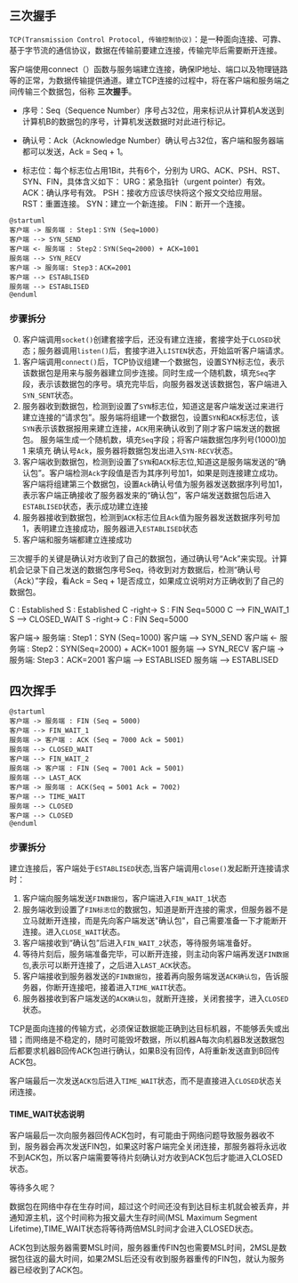 
## 三次握手
`TCP(Transmission Control Protocol, 传输控制协议)`：是一种面向连接、可靠、基于字节流的通信协议，数据在传输前要建立连接，传输完毕后需要断开连接。

客户端使用connect（）函数与服务端建立连接，确保IP地址、端口以及物理链路等的正常，为数据传输提供通道。建立TCP连接的过程中，将在客户端和服务端之间传输三个数据包，俗称 **三次握手**。


* 序号：Seq（Sequence Number）序号占32位，用来标识从计算机A发送到计算机B的数据包的序号，计算机发送数据时对此进行标记。

* 确认号：Ack（Acknowledge Number）确认号占32位，客户端和服务器端都可以发送，Ack = Seq + 1。

* 标志位：每个标志位占用1Bit，共有6个，分别为 URG、ACK、PSH、RST、SYN、FIN，具体含义如下：
URG：紧急指针（urgent pointer）有效。
ACK：确认序号有效。
PSH：接收方应该尽快将这个报文交给应用层。
RST：重置连接。
SYN：建立一个新连接。
FIN：断开一个连接。

``` plantuml
@startuml
客户端 -> 服务端 : Step1：SYN (Seq=1000)
客户端 --> SYN_SEND 
客户端 <- 服务端 : Step2：SYN(Seq=2000) + ACK=1001
服务端 --> SYN_RECV
客户端 -> 服务端: Step3：ACK=2001
客户端 --> ESTABLISED
服务端 --> ESTABLISED
@enduml
```

### 步骤拆分
0. 客户端调用`socket()`创建套接字后，还没有建立连接，套接字处于`CLOSED`状态；服务器调用`listen()`后，套接字进入`LISTEN`状态，开始监听客户端请求。
1. 客户端调用`connect()`后，TCP协议组建一个数据包，设置SYN标志位，表示该数据包是用来与服务器建立同步连接。同时生成一个随机数，填充`Seq`字段，表示该数据包的序号。填充完毕后，向服务器发送该数据包，客户端进入`SYN_SENT`状态。
2. 服务器收到数据包，检测到设置了`SYN`标志位，知道这是客户端发送过来进行建立连接的“请求包”。服务端将组建一个数据包，设置`SYN`和`ACK`标志位，该`SYN`表示该数据报用来建立连接，`ACK`用来确认收到了刚才客户端发送的数据包。
服务端生成一个随机数，填充`Seq`字段；将客户端数据包序列号(1000)加 1 来填充 确认号`Ack`，服务器将数据包发出进入`SYN-RECV`状态。
3. 客户端收到数据包，检测到设置了`SYN`和`ACK`标志位,知道这是服务端发送的“确认包”。客户端检测`Ack`字段值是否为其序列号加1，如果是则连接建立成功。
客户端将组建第三个数据包，设置`Ack`确认号值为服务器发送数据序列号加1，表示客户端正确接收了服务器发来的“确认包”，客户端发送数据包后进入`ESTABLISED`状态，表示成功建立连接
4. 服务器接收到数据包，检测到`ACK`标志位且`Ack`值为服务器发送数据序列号加1，表明建立连接成功，服务器进入`ESTABLISED`状态
5. 客户端和服务端都建立连接成功

三次握手的关键是确认对方收到了自己的数据包，通过确认号“Ack”来实现。计算机会记录下自己发送的数据包序号Seq，待收到对方数据后，检测“确认号（Ack）”字段，看Ack = Seq + 1是否成立，如果成立说明对方正确收到了自己的数据包。


C : Established
S : Established
C -right-> S : FIN Seq=5000
C --> FIN_WAIT_1
S --> CLOSED_WAIT
S -right-> C : FIN Seq=5000

客户端-> 服务端 : Step1：SYN (Seq=1000)
客户端 --> SYN_SEND 
客户端 <- 服务端 : Step2：SYN(Seq=2000) + ACK=1001
服务端 --> SYN_RECV
客户端 -> 服务端: Step3：ACK=2001
客户端 --> ESTABLISED
服务端 --> ESTABLISED
## 四次挥手
``` plantuml
@startuml
客户端 -> 服务端 : FIN (Seq = 5000)
客户端 --> FIN_WAIT_1
服务端 -> 客户端 : ACK (Seq = 7000 Ack = 5001)
服务端 --> CLOSED_WAIT
客户端 --> FIN_WAIT_2
服务端 -> 客户端 : FIN (Seq = 7001 Ack = 5001)
服务端 --> LAST_ACK
客户端 -> 服务端 : ACK(Seq = 5001 Ack = 7002)
客户端 --> TIME_WAIT
服务端 --> CLOSED
客户端 --> CLOSED
@enduml
```

### 步骤拆分
建立连接后，客户端处于`ESTABLISED`状态,当客户端调用`close()`发起断开连接请求时：
1. 客户端向服务端发送`FIN数据包`，客户端进入`FIN_WAIT_1`状态
2. 服务端收到设置了`FIN标志位`的数据包，知道是断开连接的需求，但服务器不是立马就断开连接，而是先向客户端发送"确认包"，自己需要准备一下才能断开连接。进入`CLOSE_WAIT`状态。
3. 客户端接收到“确认包”后进入`FIN_WAIT_2`状态，等待服务端准备好。
4. 等待片刻后，服务端准备完毕，可以断开连接，则主动向客户端再发送`FIN数据包`,表示可以断开连接了，之后进入`LAST_ACK`状态。
5. 客户端接收到服务器发送的`FIN数据包`，接着再向服务端发送`ACK确认包`，告诉服务器，你断开连接吧，接着进入`TIME_WAIT`状态。
6. 服务器接收到客户端发送的`ACK确认包`，就断开连接，关闭套接字，进入`CLOSED`状态。

TCP是面向连接的传输方式，必须保证数据能正确到达目标机器，不能够丢失或出错；而网络是不稳定的，随时可能毁坏数据，所以机器A每次向机器B发送数据包后都要求机器B回传ACK包进行确认，如果B没有回传，A将重新发送直到B回传ACK包。

客户端最后一次发送`ACK包`后进入`TIME_WAIT`状态，而不是直接进入`CLOSED`状态关闭连接。

#### TIME_WAIT状态说明
客户端最后一次向服务器回传ACK包时，有可能由于网络问题导致服务器收不到，服务器会再次发送FIN包，如果这时客户端完全关闭连接，那服务器将永远收不到ACK包，所以客户端需要等待片刻确认对方收到ACK包后才能进入CLOSED状态。

等待多久呢？

数据包在网络中存在生存时间，超过这个时间还没有到达目标主机就会被丢弃，并通知源主机，这个时间称为报文最大生存时间(MSL Maximum Segment Lifetime),TIME_WAIT状态将等待两倍MSL时间才会进入CLOSED状态。

ACK包到达服务器需要MSL时间，服务器重传FIN包也需要MSL时间，2MSL是数据包往返的最大时间，如果2MSL后还没有收到服务器重传的FIN包，就认为服务器已经收到了ACK包。



